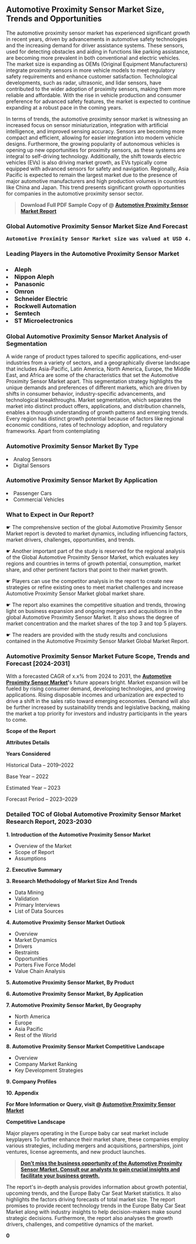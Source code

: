 <p> <h2>Automotive Proximity Sensor Market Size, Trends and Opportunities</h2><p>The automotive proximity sensor market has experienced significant growth in recent years, driven by advancements in automotive safety technologies and the increasing demand for driver assistance systems. These sensors, used for detecting obstacles and aiding in functions like parking assistance, are becoming more prevalent in both conventional and electric vehicles. The market size is expanding as OEMs (Original Equipment Manufacturers) integrate proximity sensors in more vehicle models to meet regulatory safety requirements and enhance customer satisfaction. Technological developments, such as radar, ultrasonic, and lidar sensors, have contributed to the wider adoption of proximity sensors, making them more reliable and affordable. With the rise in vehicle production and consumer preference for advanced safety features, the market is expected to continue expanding at a robust pace in the coming years.</p><p>In terms of trends, the automotive proximity sensor market is witnessing an increased focus on sensor miniaturization, integration with artificial intelligence, and improved sensing accuracy. Sensors are becoming more compact and efficient, allowing for easier integration into modern vehicle designs. Furthermore, the growing popularity of autonomous vehicles is opening up new opportunities for proximity sensors, as these systems are integral to self-driving technology. Additionally, the shift towards electric vehicles (EVs) is also driving market growth, as EVs typically come equipped with advanced sensors for safety and navigation. Regionally, Asia Pacific is expected to remain the largest market due to the presence of major automotive manufacturers and high production volumes in countries like China and Japan. This trend presents significant growth opportunities for companies in the automotive proximity sensor sector.</p></p><blockquote id="" class=""><strong>Download Full PDF Sample Copy of @&nbsp;<a href="https://www.verifiedmarketreports.com/download-sample/?rid=52265&utm_source=Glob-Feb&utm_medium=258" target="_blank">Automotive Proximity Sensor Market Report</a>&nbsp;&nbsp;</strong></blockquote><h3 id="" class=""><strong>Global&nbsp;Automotive Proximity Sensor Market Size And Forecast</strong></h3><pre class="reader-text-block__code-block"><strong>Automotive Proximity Sensor Market size was valued at USD 4.5 Billion in 2022 and is projected to reach USD 8.2 Billion by 2030, growing at a CAGR of 8.2% from 2024 to 2030.</strong></pre><h3 id="" class="">Leading Players in the&nbsp;Automotive Proximity Sensor Market</h3><h3 class=""></Li><Li>Aleph</Li><Li> Nippon Aleph</Li><Li> Panasonic</Li><Li> Omron</Li><Li> Schneider Electric</Li><Li> Rockwell Automation</Li><Li> Semtech</Li><Li> ST Microelectronics</h3><h3 id="" class="">Global&nbsp;Automotive Proximity Sensor Market Analysis of Segmentation</h3><p id="" class="">A wide range of product types tailored to specific applications, end-user industries from a variety of sectors, and a geographically diverse landscape that includes Asia-Pacific, Latin America, North America, Europe, the Middle East, and Africa are some of the characteristics that set the Automotive Proximity Sensor Market apart. This segmentation strategy highlights the unique demands and preferences of different markets, which are driven by shifts in consumer behavior, industry-specific advancements, and technological breakthroughs. Market segmentation, which separates the market into distinct product offers, applications, and distribution channels, enables a thorough understanding of growth patterns and emerging trends. Every region has distinct growth potential because of factors like regional economic conditions, rates of technology adoption, and regulatory frameworks. Apart from contemplating</p><h3 id="" class="">Automotive Proximity Sensor Market&nbsp;By Type</h3><p></Li><Li>Analog Sensors</Li><Li> Digital Sensors</p><div class="" data-test-id=""><h3 id="" class="">Automotive Proximity Sensor Market&nbsp;By Application</h3></div><p class=""></Li><Li>Passenger Cars</Li><Li> Commercial Vehicles</p><div class="" data-test-id=""><h3><span class="">What to Expect in Our Report?</span></h3></div><div class="" data-test-id=""><p><span class="">☛ The comprehensive section of the global Automotive Proximity Sensor Market report is devoted to market dynamics, including influencing factors, market drivers, challenges, opportunities, and trends.</span></p></div><div class="" data-test-id=""><p><span class="">☛ Another important part of the study is reserved for the regional analysis of the Global Automotive Proximity Sensor Market, which evaluates key regions and countries in terms of growth potential, consumption, market share, and other pertinent factors that point to their market growth.</span></p></div><div class="" data-test-id=""><p><span class="">☛ Players can use the competitor analysis in the report to create new strategies or refine existing ones to meet market challenges and increase Automotive Proximity Sensor Market global market share.</span></p></div><div class="" data-test-id=""><p><span class="">☛ The report also examines the competitive situation and trends, throwing light on business expansion and ongoing mergers and acquisitions in the global Automotive Proximity Sensor Market. It also shows the degree of market concentration and the market shares of the top 3 and top 5 players.</span></p></div><div class="" data-test-id=""><p><span class="">☛ The readers are provided with the study results and conclusions contained in the Automotive Proximity Sensor Market Global Market Report.</span></p></div><div class="" data-test-id=""><h3><span class="">Automotive Proximity Sensor Market Future Scope, Trends and Forecast [2024-2031]</span></h3></div><div class="" data-test-id=""><p><span class="">With a forecasted CAGR of x.x% from 2024 to 2031, the <strong><a href="https://www.verifiedmarketreports.com/download-sample/?rid=52265&utm_source=Glob-Feb&utm_medium=258" target="_blank">Automotive Proximity Sensor Market</a>'</strong>s future appears bright. Market expansion will be fueled by rising consumer demand, developing technologies, and growing applications. Rising disposable incomes and urbanization are expected to drive a shift in the sales ratio toward emerging economies. Demand will also be further increased by sustainability trends and legislative backing, making the market a top priority for investors and industry participants in the years to come.</span></p><p id="ember66" class="ember-view reader-text-block__paragraph"><strong>Scope of the Report</strong></p><p id="ember67" class="ember-view reader-text-block__paragraph"><strong>Attributes Details</strong></p><p id="ember68" class="ember-view reader-text-block__paragraph"><strong>Years Considered</strong></p><p id="ember69" class="ember-view reader-text-block__paragraph">Historical Data &ndash; 2019&ndash;2022</p><p id="ember70" class="ember-view reader-text-block__paragraph">Base Year &ndash; 2022</p><p id="ember71" class="ember-view reader-text-block__paragraph">Estimated Year &ndash; 2023</p><p id="ember72" class="ember-view reader-text-block__paragraph">Forecast Period &ndash; 2023&ndash;2029</p></div><h3 id="" class="">Detailed TOC of Global Automotive Proximity Sensor Market Research Report, 2023-2030</h3><p id="" class=""><strong>1. Introduction of the Automotive Proximity Sensor Market</strong></p><ul><li>Overview of the Market</li><li>Scope of Report</li><li>Assumptions</li></ul><p id="" class=""><strong>2. Executive Summary</strong></p><p id="" class=""><strong>3. Research Methodology of Market Size And Trends</strong></p><ul><li>Data Mining</li><li>Validation</li><li>Primary Interviews</li><li>List of Data Sources</li></ul><p id="" class=""><strong>4. Automotive Proximity Sensor Market Outlook</strong></p><ul><li>Overview</li><li>Market Dynamics</li><li>Drivers</li><li>Restraints</li><li>Opportunities</li><li>Porters Five Force Model</li><li>Value Chain Analysis</li></ul><p id="" class=""><strong>5. Automotive Proximity Sensor Market, By Product</strong></p><p id="" class=""><strong>6. Automotive Proximity Sensor Market, By Application</strong></p><p id="" class=""><strong>7. Automotive Proximity Sensor Market, By Geography</strong></p><ul><li>North America</li><li>Europe</li><li>Asia Pacific</li><li>Rest of the World</li></ul><p id="" class=""><strong>8. Automotive Proximity Sensor Market Competitive Landscape</strong></p><ul><li>Overview</li><li>Company Market Ranking</li><li>Key Development Strategies</li></ul><p id="" class=""><strong>9. Company Profiles</strong></p><p id="" class=""><strong>10. Appendix</strong></p><p><strong>For More Information or Query, visit&nbsp;@ <a href="https://www.verifiedmarketreports.com/product/global-automotive-proximity-sensor-market-2019-by-manufacturers-regions-type-and-application-forecast-to-2024/" target="_blank">Automotive Proximity Sensor Market</a></strong></p><p id="ember61" class="ember-view reader-text-block__paragraph"><strong>Competitive Landscape</strong></p><p id="ember62" class="ember-view reader-text-block__paragraph">Major players operating in the Europe baby car seat market include keyplayers To further enhance their market share, these companies employ various strategies, including mergers and acquisitions, partnerships, joint ventures, license agreements, and new product launches.</p><blockquote id="ember63" class="ember-view reader-text-block__blockquote"><strong><a href="https://www.verifiedmarketreports.com/download-sample/?rid=52265&utm_source=Glob-Feb&utm_medium=258" target="_blank">Don&rsquo;t miss the business opportunity of the Automotive Proximity Sensor Market. Consult our analysts to gain crucial insights and facilitate your business growth.</a></strong></blockquote><p id="ember64" class="ember-view reader-text-block__paragraph">The report's in-depth analysis provides information about growth potential, upcoming trends, and the Europe Baby Car Seat Market statistics. It also highlights the factors driving forecasts of total market size. The report promises to provide recent technology trends in the Europe Baby Car Seat Market along with industry insights to help decision-makers make sound strategic decisions. Furthermore, the report also analyses the growth drivers, challenges, and competitive dynamics of the market.</p><p class="ember-view reader-text-block__paragraph"><strong>0</strong></p>
